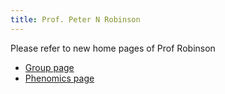 ```yaml
---
title: Prof. Peter N Robinson
---
```


Please refer to new home pages of Prof Robinson

 - [Group page](https://robinsongroup.github.io/)
 - [Phenomics page](https://phenomics.github.io/)